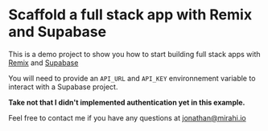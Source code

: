 # Scaffold a full stack app with Remix and Supabase

This is a demo project to show you how to start building full stack apps with [Remix](https://remix.run/) and [Supabase](https://supabase.com/)

You will need to provide an `API_URL` and `API_KEY` environnement variable to interact with a Supabase project.

**Take not that I didn't implemented authentication yet in this example.**

Feel free to contact me if you have any questions at jonathan@mirahi.io
